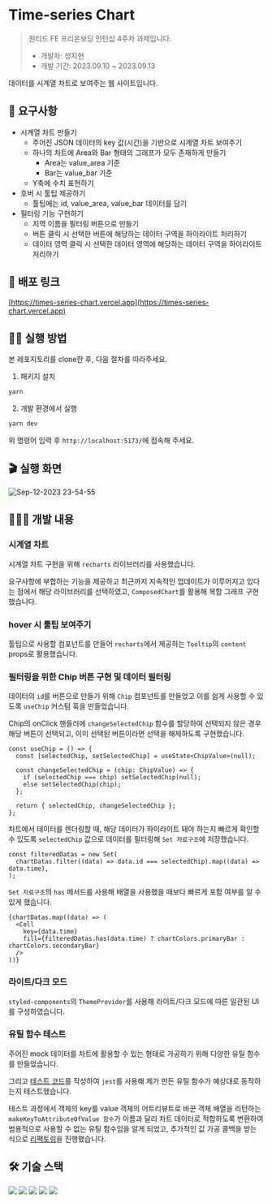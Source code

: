 # Time-series Chart

> 원티드 FE 프리온보딩 인턴십 4주차 과제입니다.
>
> - 개발자: 성지현
> - 개발 기간: 2023.09.10 ~ 2023.09.13

데이터를 시계열 차트로 보여주는 웹 사이트입니다.

## 📄 요구사항

- 시계열 차트 만들기
  - 주어진 JSON 데이터의 key 값(시간)을 기반으로 시계열 차트 보여주기
  - 하나의 차트에 Area와 Bar 형태의 그래프가 모두 존재하게 만들기
    - Area는 value_area 기준
    - Bar는 value_bar 기준
  - Y축에 수치 표현하기
- 호버 시 툴팁 제공하기
  - 툴팁에는 id, value_area, value_bar 데이터를 담기
- 필터링 기능 구현하기
  - 지역 이름을 필터링 버튼으로 만들기
  - 버튼 클릭 시 선택한 버튼에 해당하는 데이터 구역을 하이라이트 처리하기
  - 데이터 영역 클릭 시 선택한 데이터 영역에 해당하는 데이터 구역을 하이라이트 처리하기

## 🔗 배포 링크

[https://times-series-chart.vercel.app](https://times-series-chart.vercel.app)

## 🏃‍♂️ 실행 방법

본 레포지토리를 clone한 후, 다음 절차를 따라주세요.

1. 패키지 설치
```bash
yarn
```

2. 개발 환경에서 실행
```bash
yarn dev
```
위 명령어 입력 후 `http://localhost:5173/`에 접속해 주세요.

## 🎬 실행 화면

![Sep-12-2023 23-54-55](https://github.com/jhsung23/times-series-chart/assets/69228045/36f64372-21f6-4332-bb23-80e46d844e31)

## 🧑🏻‍💻 개발 내용

### 시계열 차트

시계열 차트 구현을 위해 `recharts` 라이브러리를 사용했습니다.

요구사항에 부합하는 기능을 제공하고 최근까지 지속적인 업데이트가 이루어지고 있다는 점에서 해당 라이브러리를 선택하였고, `ComposedChart`를 활용해 복합 그래프 구현했습니다.

### hover 시 툴팁 보여주기

툴팁으로 사용할 컴포넌트를 만들어 `recharts`에서 제공하는 `Tooltip`의 `content` props로 활용했습니다.

### 필터링을 위한 Chip 버튼 구현 및 데이터 필터링

데이터의 `id`를 버튼으로 만들기 위해 `Chip` 컴포넌트를 만들었고 이를 쉽게 사용할 수 있도록 `useChip` 커스텀 훅을 만들었습니다.

Chip의 onClick 핸들러에 `changeSelectedChip` 함수를 할당하여 선택되지 않은 경우 해당 버튼이 선택되고, 이미 선택된 버튼이라면 선택을 해제하도록 구현했습니다.

```tsx
const useChip = () => {
  const [selectedChip, setSelectedChip] = useState<ChipValue>(null);

  const changeSelectedChip = (chip: ChipValue) => {
    if (selectedChip === chip) setSelectedChip(null);
    else setSelectedChip(chip);
  };

  return { selectedChip, changeSelectedChip };
};
```

차트에서 데이터를 렌더링할 때, 해당 데이터가 하이라이트 돼야 하는지 빠르게 확인할 수 있도록 `selectedChip` 값으로 데이터를 필터링해 `Set 자료구조`에 저장했습니다.

```tsx
const filteredDatas = new Set(
  chartDatas.filter((data) => data.id === selectedChip).map((data) => data.time),
);
```

`Set 자료구조`의 `has` 메서드를 사용해 배열을 사용했을 때보다 빠르게 포함 여부를 알 수 있게 했습니다.

```tsx
{chartDatas.map((data) => (
  <Cell
    key={data.time}
    fill={filteredDatas.has(data.time) ? chartColors.primaryBar : chartColors.secondaryBar}
  />
))}
```

### 라이트/다크 모드

`styled-components`의 `ThemeProvider`를 사용해 라이트/다크 모드에 따른 일관된 UI를 구성하였습니다.

### 유틸 함수 테스트

주어진 mock 데이터를 차트에 활용할 수 있는 형태로 가공하기 위해 다양한 유틸 함수를 만들었습니다.

그리고 [테스트 코드](https://github.com/jhsung23/times-series-chart/blob/main/src/__test__/util.test.ts)를 작성하여 `jest`를 사용해 제가 만든 유틸 함수가 예상대로 동작하는지 테스트했습니다.

테스트 과정에서 객체의 key를 value 객체의 어트리뷰트로 바꾼 객체 배열을 리턴하는 `makeKeyToAttributeOfValue 함수`가 이름과 달리 차트 데이터로 적합하도록 변환하여 범용적으로 사용할 수 없는 유틸 함수임을 알게 되었고, 추가적인 값 가공 콜백을 받는 식으로 [리팩토링](https://github.com/jhsung23/times-series-chart/commit/d6eb54618ac9beecb76151106af10aebbfaaecd1)을 진행했습니다.

## 🛠️ 기술 스택

<div>
  <img src="https://img.shields.io/badge/react-61DAFB?style=flat&logo=react&logoColor=white">
  <img src="https://img.shields.io/badge/typescript-3178C6?style=flat&logo=typescript&logoColor=white">
  <img src="https://img.shields.io/badge/styled components-DB7093?style=flat&logo=styledcomponents&logoColor=white">
  <img src="https://img.shields.io/badge/recharts-20b5bf?style=flat&logo=recharts&logoColor=white">
  <img src="https://img.shields.io/badge/jest-C21325?style=flat&logo=jest&logoColor=white">
</div>
